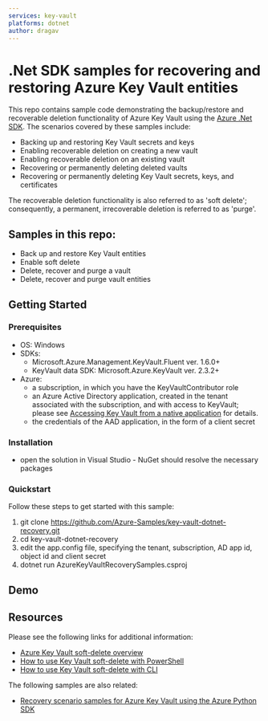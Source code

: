 ```yaml
---
services: key-vault
platforms: dotnet
author: dragav
---
```


# .Net SDK samples for recovering and restoring Azure Key Vault entities 

This repo contains sample code demonstrating the backup/restore and recoverable deletion functionality of Azure Key Vault using the [Azure .Net SDK](https://docs.microsoft.com/en-us/dotnet/api/overview/azure/key-vault?view=azure-dotnet). The scenarios covered by these samples include:

* Backing up and restoring Key Vault secrets and keys
* Enabling recoverable deletion on creating a new vault
* Enabling recoverable deletion on an existing vault
* Recovering or permanently deleting deleted vaults
* Recovering or permanently deleting Key Vault secrets, keys, and certificates

The recoverable deletion functionality is also referred to as 'soft delete'; consequently, a permanent, irrecoverable deletion is referred to as 'purge'.

## Samples in this repo:

* Back up and restore Key Vault entities
* Enable soft delete
* Delete, recover and purge a vault
* Delete, recover and purge vault entities

## Getting Started

### Prerequisites

- OS: Windows
- SDKs:
    - Microsoft.Azure.Management.KeyVault.Fluent ver. 1.6.0+
    - KeyVault data SDK: Microsoft.Azure.KeyVault ver. 2.3.2+
- Azure:
    - a subscription, in which you have the KeyVaultContributor role
    - an Azure Active Directory application, created in the tenant associated with the subscription, and with access to KeyVault; please see [Accessing Key Vault from a native application](https://blogs.technet.microsoft.com/kv/2016/09/17/accessing-key-vault-from-a-native-application) for details.
    - the credentials of the AAD application, in the form of a client secret 
    

### Installation

- open the solution in Visual Studio - NuGet should resolve the necessary packages


### Quickstart
Follow these steps to get started with this sample:

1. git clone https://github.com/Azure-Samples/key-vault-dotnet-recovery.git
2. cd key-vault-dotnet-recovery
4. edit the app.config file, specifying the tenant, subscription, AD app id, object id and client secret
5. dotnet run AzureKeyVaultRecoverySamples.csproj


## Demo


## Resources

Please see the following links for additional information:

- [Azure Key Vault soft-delete overview](https://docs.microsoft.com/en-us/azure/key-vault/key-vault-ovw-soft-delete)
- [How to use Key Vault soft-delete with PowerShell](https://docs.microsoft.com/en-us/azure/key-vault/key-vault-soft-delete-powershell)
- [How to use Key Vault soft-delete with CLI](https://docs.microsoft.com/en-us/azure/key-vault/key-vault-soft-delete-cli)

The following samples are also related:

- [Recovery scenario samples for Azure Key Vault using the Azure Python SDK](https://azure.microsoft.com/en-us/resources/samples/key-vault-recovery-python/)
